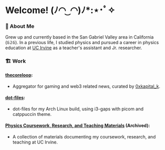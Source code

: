 # Welcome! (ﾉ◠ ͜ ◠)ﾉ*:⋆･ﾟ✧

### 🧋 About Me
Grew up and currently based in the San Gabriel Valley area in California (𝟞𝟚𝟞). In a previous life, I studied physics and pursued a career in physics education at [UC Irvine](https://uci.edu/) as a teacher's assistant and Jr. researcher.

### 🏗️ Work
#### [thecoreloop](https://github.com/0xFrian/thecoreloop):
 * Aggregator for gaming and web3 related news, curated by [0xkapital_k](https://twitter.com/0xkapital_k).

#### [dot-files](https://github.com/0xFrian/dot-files):
 * dot-files for my Arch Linux build, using i3-gaps with picom and catppuccin theme.
 
#### [Physics Coursework, Research, and Teaching Materials](https://github.com/0xFrian/physics-coursework-and-research) (Archived): 
 * A collection of materials documenting my coursework, research, and teaching at UC Irvine. 
